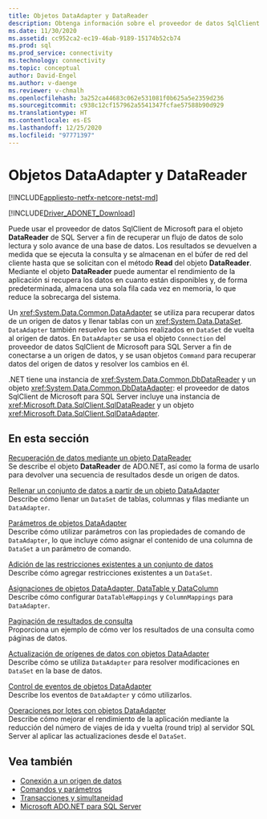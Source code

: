 ```yaml
---
title: Objetos DataAdapter y DataReader
description: Obtenga información sobre el proveedor de datos SqlClient de Microsoft para DataReader de SQL Server, que recupera datos de una base de datos, y DataAdapter, que recupera datos de un origen de datos y rellena un objeto DataSet.
ms.date: 11/30/2020
ms.assetid: cc952ca2-ec19-46ab-9189-15174b52cb74
ms.prod: sql
ms.prod_service: connectivity
ms.technology: connectivity
ms.topic: conceptual
author: David-Engel
ms.author: v-daenge
ms.reviewer: v-chmalh
ms.openlocfilehash: 3a252ca44683c062e531081f0b625a5e2359d236
ms.sourcegitcommit: c938c12cf157962a5541347fcfae57588b90d929
ms.translationtype: HT
ms.contentlocale: es-ES
ms.lasthandoff: 12/25/2020
ms.locfileid: "97771397"
---
```

# <a name="dataadapters-and-datareaders"></a>Objetos DataAdapter y DataReader

[!INCLUDE[appliesto-netfx-netcore-netst-md](../../includes/appliesto-netfx-netcore-netst-md.md)]

[!INCLUDE[Driver_ADONET_Download](../../includes/driver_adonet_download.md)]

Puede usar el proveedor de datos SqlClient de Microsoft para el objeto **DataReader** de SQL Server a fin de recuperar un flujo de datos de solo lectura y solo avance de una base de datos. Los resultados se devuelven a medida que se ejecuta la consulta y se almacenan en el búfer de red del cliente hasta que se solicitan con el método **Read** del objeto **DataReader**. Mediante el objeto **DataReader** puede aumentar el rendimiento de la aplicación si recupera los datos en cuanto están disponibles y, de forma predeterminada, almacena una sola fila cada vez en memoria, lo que reduce la sobrecarga del sistema.

Un <xref:System.Data.Common.DataAdapter> se utiliza para recuperar datos de un origen de datos y llenar tablas con un <xref:System.Data.DataSet>. `DataAdapter` también resuelve los cambios realizados en `DataSet` de vuelta al origen de datos. En `DataAdapter` se usa el objeto `Connection` del proveedor de datos SqlClient de Microsoft para SQL Server a fin de conectarse a un origen de datos, y se usan objetos `Command` para recuperar datos del origen de datos y resolver los cambios en él.

.NET tiene una instancia de <xref:System.Data.Common.DbDataReader> y un objeto <xref:System.Data.Common.DbDataAdapter>: el proveedor de datos SqlClient de Microsoft para SQL Server incluye una instancia de <xref:Microsoft.Data.SqlClient.SqlDataReader> y un objeto <xref:Microsoft.Data.SqlClient.SqlDataAdapter>.

## <a name="in-this-section"></a>En esta sección

[Recuperación de datos mediante un objeto DataReader](retrieve-data-by-datareader.md)  
Se describe el objeto **DataReader** de ADO.NET, así como la forma de usarlo para devolver una secuencia de resultados desde un origen de datos.

[Rellenar un conjunto de datos a partir de un objeto DataAdapter](populate-dataset-from-dataadapter.md)  
Describe cómo llenar un `DataSet`  de tablas, columnas y filas mediante un `DataAdapter`.

[Parámetros de objetos DataAdapter](dataadapter-parameters.md)  
Describe cómo utilizar parámetros con las propiedades de comando de `DataAdapter`, lo que incluye cómo asignar el contenido de una columna de `DataSet` a un parámetro de comando.

[Adición de las restricciones existentes a un conjunto de datos](add-existing-constraints-to-dataset.md)  
Describe cómo agregar restricciones existentes a un `DataSet`.

[Asignaciones de objetos DataAdapter, DataTable y DataColumn](dataadapter-datatable-datacolumn-mappings.md)  
Describe cómo configurar `DataTableMappings` y `ColumnMappings` para `DataAdapter`.

[Paginación de resultados de consulta](paging-through-query-result.md)  
Proporciona un ejemplo de cómo ver los resultados de una consulta como páginas de datos.

[Actualización de orígenes de datos con objetos DataAdapter](update-data-sources-with-dataadapters.md)  
Describe cómo se utiliza `DataAdapter` para resolver modificaciones en `DataSet` en la base de datos.

[Control de eventos de objetos DataAdapter](handle-dataadapter-events.md)  
Describe los eventos de `DataAdapter` y cómo utilizarlos.

[Operaciones por lotes con objetos DataAdapter](batch-operations-using-dataadapters.md)  
Describe cómo mejorar el rendimiento de la aplicación mediante la reducción del número de viajes de ida y vuelta (round trip) al servidor SQL Server al aplicar las actualizaciones desde el `DataSet`.

## <a name="see-also"></a>Vea también

- [Conexión a un origen de datos](connecting-to-data-source.md)
- [Comandos y parámetros](commands-parameters.md)
- [Transacciones y simultaneidad](transactions-and-concurrency.md)
- [Microsoft ADO.NET para SQL Server](microsoft-ado-net-sql-server.md)
